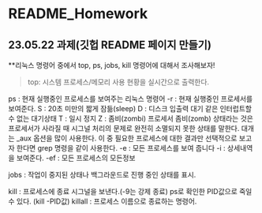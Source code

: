 # README_Homework
23.05.22 과제(깃헙 README 페이지 만들기)
---
**리눅스 명령어 중에서 top, ps, jobs, kill 명령어에 대해서 조사해보자!

>top: 시스템 프로세스/메모리 사용 현황을 실시간으로 출력한다.

ps : 현재 실행중인 프로세스를 보여주는 리눅스 명령어 
	-r : 현재 실행중인 프로세서를 보여준다.
	S : 20초 미만의 짧게 잠듦(sleep) 
	D : 디스크 입출력 대기 같은 인터럽트할 수 없는 대기상태 
	T : 일시 정지 
	Z : 좀비(zombi) 프로세서
	좀비(zomb) 상태라는 것은 프로세서가 사라질 때 시그널 처리의 문제로 완전히 
	소멸되지 못한 상태를 말한다.
	대개는 _aux 옵션을 많이 사용한다. 이 중 필요한 프로세스에 대한 결과만 선택적으로
	보고자 한다면 grep 명령을 같이 사용한다. 
	-e : 모든 프로세스를 보여 줍니다
	-i : 상세내역을 보여준다.
	-ef : 모든 프로세스의 모든정보

jobs : 작업이 중지된 상태나 백그라운드로 진행 중인 상태를 표시.

kill : 프로세스에 종료 시그널을 보낸다.(-9는 강제 종료)
	ps로 확인한 PID값으로 죽일 수 있다.
	(kill -PID값)
killall : 프로세스 이름으로 종료하는 명령어.
